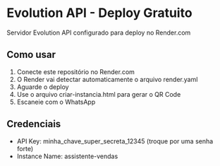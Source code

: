 # Evolution API - Deploy Gratuito

Servidor Evolution API configurado para deploy no Render.com

## Como usar

1. Conecte este repositório no Render.com
2. O Render vai detectar automaticamente o arquivo render.yaml
3. Aguarde o deploy
4. Use o arquivo criar-instancia.html para gerar o QR Code
5. Escaneie com o WhatsApp

## Credenciais

- API Key: minha_chave_super_secreta_12345 (troque por uma senha forte)
- Instance Name: assistente-vendas
